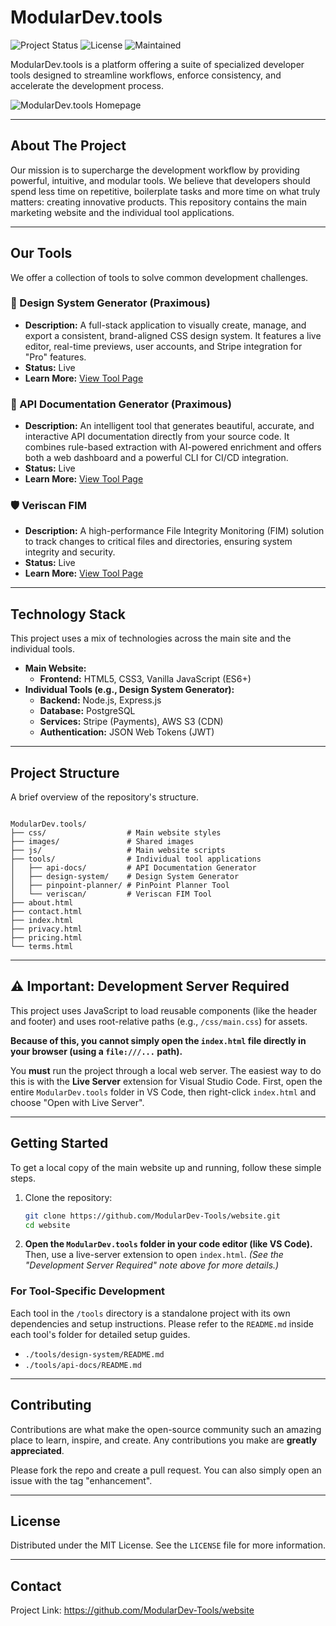 # ModularDev.tools

![Project Status](https://img.shields.io/badge/status-active-success)
![License](https://img.shields.io/badge/license-MIT-blue)
![Maintained](https://img.shields.io/badge/maintained-yes-brightgreen)

ModularDev.tools is a platform offering a suite of specialized developer tools designed to streamline workflows, enforce consistency, and accelerate the development process.

![ModularDev.tools Homepage](./images/homepage-screenshot.png)

---

## About The Project

Our mission is to supercharge the development workflow by providing powerful, intuitive, and modular tools. We believe that developers should spend less time on repetitive, boilerplate tasks and more time on what truly matters: creating innovative products. This repository contains the main marketing website and the individual tool applications.

---

## Our Tools

We offer a collection of tools to solve common development challenges.

### 🎨 Design System Generator (Praximous)

* **Description:** A full-stack application to visually create, manage, and export a consistent, brand-aligned CSS design system. It features a live editor, real-time previews, user accounts, and Stripe integration for "Pro" features.
* **Status:** Live
* **Learn More:** [View Tool Page](./tools/design-system/index.html)

### 📄 API Documentation Generator (Praximous)

* **Description:** An intelligent tool that generates beautiful, accurate, and interactive API documentation directly from your source code. It combines rule-based extraction with AI-powered enrichment and offers both a web dashboard and a powerful CLI for CI/CD integration.
* **Status:** Live
* **Learn More:** [View Tool Page](./tools/api-docs/index.html)

### 🛡️ Veriscan FIM

* **Description:** A high-performance File Integrity Monitoring (FIM) solution to track changes to critical files and directories, ensuring system integrity and security.
* **Status:** Live
* **Learn More:** [View Tool Page](./tools/veriscan/index.html)

---

## Technology Stack

This project uses a mix of technologies across the main site and the individual tools.

* **Main Website:**
  * **Frontend:** HTML5, CSS3, Vanilla JavaScript (ES6+)
* **Individual Tools (e.g., Design System Generator):**
  * **Backend:** Node.js, Express.js
  * **Database:** PostgreSQL
  * **Services:** Stripe (Payments), AWS S3 (CDN)
  * **Authentication:** JSON Web Tokens (JWT)

---

## Project Structure

A brief overview of the repository's structure.

```text

ModularDev.tools/
├── css/                  # Main website styles
├── images/               # Shared images
├── js/                   # Main website scripts
├── tools/                # Individual tool applications
│   ├── api-docs/         # API Documentation Generator
│   ├── design-system/    # Design System Generator
│   ├── pinpoint-planner/ # PinPoint Planner Tool
│   └── veriscan/         # Veriscan FIM Tool
├── about.html
├── contact.html
├── index.html
├── privacy.html
├── pricing.html
└── terms.html
```

---

## ⚠️ Important: Development Server Required

This project uses JavaScript to load reusable components (like the header and footer) and uses root-relative paths (e.g., `/css/main.css`) for assets.

**Because of this, you cannot simply open the `index.html` file directly in your browser (using a `file:///...` path).**

You **must** run the project through a local web server. The easiest way to do this is with the **Live Server** extension for Visual Studio Code. First, open the entire `ModularDev.tools` folder in VS Code, then right-click `index.html` and choose "Open with Live Server".

---

## Getting Started

To get a local copy of the main website up and running, follow these simple steps.

1. Clone the repository:

    ```bash
    git clone https://github.com/ModularDev-Tools/website.git
    cd website
    ```

2. **Open the `ModularDev.tools` folder in your code editor (like VS Code).** Then, use a live-server extension to open `index.html`.
    *(See the "Development Server Required" note above for more details.)*

### For Tool-Specific Development

Each tool in the `/tools` directory is a standalone project with its own dependencies and setup instructions. Please refer to the `README.md` inside each tool's folder for detailed setup guides.

* `./tools/design-system/README.md`
* `./tools/api-docs/README.md`

---

## Contributing

Contributions are what make the open-source community such an amazing place to learn, inspire, and create. Any contributions you make are **greatly appreciated**.

Please fork the repo and create a pull request. You can also simply open an issue with the tag "enhancement".

---

## License

Distributed under the MIT License. See the `LICENSE` file for more information.

---

## Contact

Project Link: <https://github.com/ModularDev-Tools/website>
